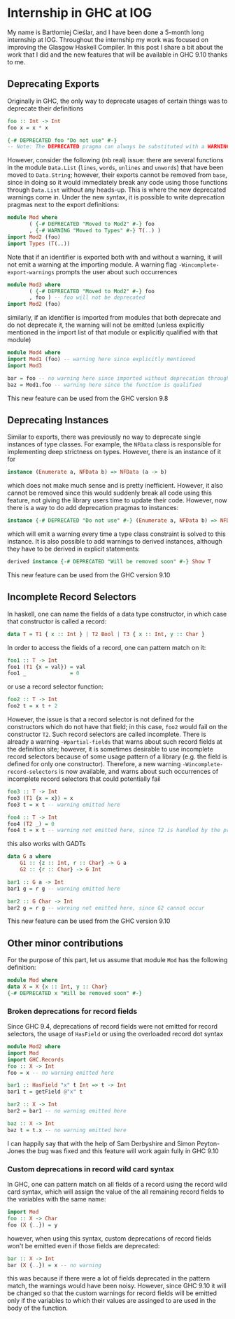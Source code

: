 # Internship in GHC at IOG

My name is Bartłomiej Cieślar, and I have been done a 5-month long
internship at IOG. Throughout the internship my work was focused on improving
the Glasgow Haskell Compiler. In this post I share a bit about the work that I
did and the new features that will be available in GHC 9.10 thanks to me.

## Deprecating Exports

Originally in GHC, the only way to deprecate usages of certain things was to
deprecate their definitions

```haskell
foo :: Int -> Int
foo x = x * x

{-# DEPRECATED foo "Do not use" #-}
-- Note: The DEPRECATED pragma can always be substituted with a WARNING pragma
```

However, consider the following (nb real) issue: there are several functions in
the module `Data.List` (`lines`, `words`, `unlines` and `unwords`) that have
been moved to `Data.String`; however, their exports cannot be removed from
`base`, since in doing so it would immediately break any code using those
functions through `Data.List` without any heads-up. This is where the new
deprecated warnings come in. Under the new syntax, it is possible to write
deprecation pragmas next to the export definitions:

```haskell
module Mod where
       ( {-# DEPRECATED "Moved to Mod2" #-} foo
       , {-# WARNING "Moved to Types" #-} T(..) )
import Mod2 (foo)
import Types (T(..))
```

Note that if an identifier is exported both with and without a warning, it will
not emit a warning at the importing module. A warning flag
`-Wincomplete-export-warnings` prompts the user about such occurrences

```haskell
module Mod3 where
       ( {-# DEPRECATED "Moved to Mod2" #-} foo
       , foo ) -- foo will not be deprecated
import Mod2 (foo)
```

similarly, if an identifier is imported from modules that both deprecate and do
not deprecate it, the warning will not be emitted (unless explicitly mentioned in
the import list of that module or explicitly qualified with that module)

```haskell
module Mod4 where
import Mod1 (foo) -- warning here since explicitly mentioned
import Mod3

bar = foo -- no warning here since imported without deprecation through Mod3
baz = Mod1.foo -- warning here since the function is qualified
```

This new feature can be used from the GHC version 9.8

## Deprecating Instances

Similar to exports, there was previously no way to deprecate single instances
of type classes. For example, the `NFData` class is responsible for implementing
deep strictness on types. However, there is an instance of it for

```haskell
instance (Enumerate a, NFData b) => NFData (a -> b)
```

which does not make much sense and is pretty inefficient. However, it also
cannot be removed since this would suddenly break all code using this feature,
not giving the library users time to update their code. However, now there is a
way to do add deprecation pragmas to instances:

```haskell
instance {-# DEPRECATED "Do not use" #-} (Enumerate a, NFData b) => NFData (a -> b)
```

which will emit a warning every time a type class constraint is solved to this
instance. It is also possible to add warnings to derived instances, although
they have to be derived in explicit statements:

```haskell
derived instance {-# DEPRECATED "Will be removed soon" #-} Show T
```

This new feature can be used from the GHC version 9.10

## Incomplete Record Selectors

In haskell, one can name the fields of a data type constructor, in which case
that constructor is called a record:

```haskell
data T = T1 { x :: Int } | T2 Bool | T3 { x :: Int, y :: Char }
```

In order to access the fields of a record, one can pattern match on it:

```haskell
foo1 :: T -> Int
foo1 (T1 {x = val}) = val
foo1 _              = 0
```

or use a record selector function:

```haskell
foo2 :: T -> Int
foo2 t = x t + 2
```

However, the issue is that a record selector is not defined for the constructors
which do not have that field; in this case, `foo2` would fail on the constructor
`T2`. Such record selectors are called incomplete. There is already a warning
`-Wpartial-fields` that warns about such record fields at the definition site;
however, it is sometimes desirable to use incomplete record selectors because of
some usage pattern of a library (e.g. the field is defined for only one
constructor). Therefore, a new warning `-Wincomplete-record-selectors` is now
available, and warns about such occurrences of incomplete record selectors that
could potentially fail

```haskell
foo3 :: T -> Int
foo3 (T1 {x = x}) = x
foo3 t = x t -- warning emitted here

foo4 :: T -> Int
foo4 (T2 _) = 0
foo4 t = x t -- warning not emitted here, since T2 is handled by the previous case
```

this also works with GADTs

```haskell
data G a where
    G1 :: {z :: Int, r :: Char} -> G a
    G2 :: {r :: Char} -> G Int

bar1 :: G a -> Int
bar1 g = r g -- warning emitted here

bar2 :: G Char -> Int
bar2 g = r g -- warning not emitted here, since G2 cannot occur
```

This new feature can be used from the GHC version 9.10

## Other minor contributions

For the purpose of this part, let us assume that module `Mod` has the following definition:

```haskell
module Mod where
data X = X {x :: Int, y :: Char}
{-# DEPRECATED x "Will be removed soon" #-}
```

### Broken deprecations for record fields

Since GHC 9.4, deprecations of record fields were not emitted for record
selectors, the usage of `HasField` or using the overloaded record dot syntax

```haskell
module Mod2 where
import Mod
import GHC.Records
foo :: X -> Int
foo = x -- no warning emitted here

bar1 :: HasField "x" t Int => t -> Int
bar1 t = getField @"x" t

bar2 :: X -> Int
bar2 = bar1 -- no warning emitted here

baz :: X -> Int
baz t = t.x -- no warning emitted here
```

I can happily say that with the help of Sam Derbyshire and Simon Peyton-Jones
the bug was fixed and this feature will work again fully in GHC 9.10

### Custom deprecations in record wild card syntax

In GHC, one can pattern match on all fields of a record using the record wild
card syntax, which will assign the value of the all remaining record fields to
the variables with the same name:

```haskell
import Mod
foo :: X -> Char
foo (X {..}) = y
```

however, when using this syntax, custom deprecations of record fields won't be
emitted even if those fields are deprecated:

```haskell
bar :: X -> Int
bar (X {..}) = x -- no warning
```

this was because if there were a lot of fields deprecated in the pattern match,
the warnings would have been noisy. However, since GHC 9.10 it will be changed
so that the custom warnings for record fields will be emitted only if the
variables to which their values are assinged to are used in the body of the
function.
